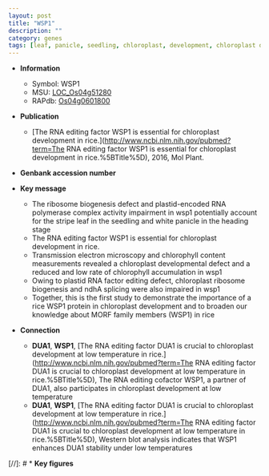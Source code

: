 ```yaml
---
layout: post
title: "WSP1"
description: ""
category: genes
tags: [leaf, panicle, seedling, chloroplast, development, chloroplast developmental, chloroplast development]
---
```


* **Information**  
    + Symbol: WSP1  
    + MSU: [LOC_Os04g51280](http://rice.uga.edu/cgi-bin/ORF_infopage.cgi?orf=LOC_Os04g51280)  
    + RAPdb: [Os04g0601800](https://rapdb.dna.affrc.go.jp/locus/?name=Os04g0601800)  

* **Publication**  
    + [The RNA editing factor WSP1 is essential for chloroplast development in rice.](http://www.ncbi.nlm.nih.gov/pubmed?term=The RNA editing factor WSP1 is essential for chloroplast development in rice.%5BTitle%5D), 2016, Mol Plant.

* **Genbank accession number**  

* **Key message**  
    + The ribosome biogenesis defect and plastid-encoded RNA polymerase complex activity impairment in wsp1 potentially account for the stripe leaf in the seedling and white panicle in the heading stage
    + The RNA editing factor WSP1 is essential for chloroplast development in rice.
    + Transmission electron microscopy and chlorophyll content measurements revealed a chloroplast developmental defect and a reduced and low rate of chlorophyll accumulation in wsp1
    + Owing to plastid RNA factor editing defect, chloroplast ribosome biogenesis and ndhA splicing were also impaired in wsp1
    + Together, this is the first study to demonstrate the importance of a rice WSP1 protein in chloroplast development and to broaden our knowledge about MORF family members (WSP1) in rice

* **Connection**  
    + __DUA1__, __WSP1__, [The RNA editing factor DUA1 is crucial to chloroplast development at low temperature in rice.](http://www.ncbi.nlm.nih.gov/pubmed?term=The RNA editing factor DUA1 is crucial to chloroplast development at low temperature in rice.%5BTitle%5D),  The RNA editing cofactor WSP1, a partner of DUA1, also participates in chloroplast development at low temperature
    + __DUA1__, __WSP1__, [The RNA editing factor DUA1 is crucial to chloroplast development at low temperature in rice.](http://www.ncbi.nlm.nih.gov/pubmed?term=The RNA editing factor DUA1 is crucial to chloroplast development at low temperature in rice.%5BTitle%5D),  Western blot analysis indicates that WSP1 enhances DUA1 stability under low temperatures

[//]: # * **Key figures**  


